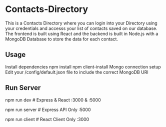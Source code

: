 # Contacts-Directory

This is a Contacts Directory where you can login into your Directory using your credentials and accesss your list of contacts saved on our database.
The frontend is built using React and the backend is built in Node.js with a MongoDB Database to store the data for each contact.


## Usage
Install dependencies
npm install
npm client-install
Mongo connection setup
Edit your /config/default.json file to include the correct MongoDB URI


## Run Server
npm run dev     # Express & React :3000 & :5000

npm run server  # Express API Only :5000

npm run client  # React Client Only :3000


